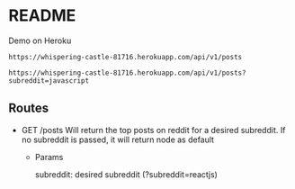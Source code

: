 # README

Demo on Heroku

`https://whispering-castle-81716.herokuapp.com/api/v1/posts`

`https://whispering-castle-81716.herokuapp.com/api/v1/posts?subreddit=javascript`

## Routes

- GET /posts
  Will return the top posts on reddit for a desired subreddit. If no subreddit is passed, it will return node as default
  - Params

    subreddit: desired subreddit (?subreddit=reactjs)
